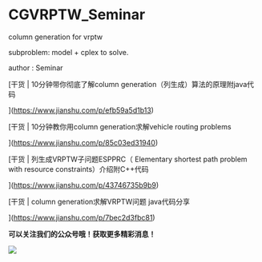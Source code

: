 # CGVRPTW_Seminar
column generation for vrptw

subproblem: model + cplex to solve.

author : Seminar



[干货 | 10分钟带你彻底了解column generation（列生成）算法的原理附java代码

](https://www.jianshu.com/p/efb59a5d1b13)

[干货 | 10分钟教你用column generation求解vehicle routing problems

](https://www.jianshu.com/p/85c03ed31940)

[干货 | 列生成VRPTW子问题ESPPRC（ Elementary shortest path problem with resource constraints）介绍附C++代码

](https://www.jianshu.com/p/43746735b9b9)

[干货 | column generation求解VRPTW问题 java代码分享

](https://www.jianshu.com/p/7bec2d3fbc81)

**可以关注我们的公众号哦！获取更多精彩消息！**

![](http://upload-images.jianshu.io/upload_images/10386940-ba0c519723650398.jpg?imageMogr2/auto-orient/strip%7CimageView2/2/w/1240)






